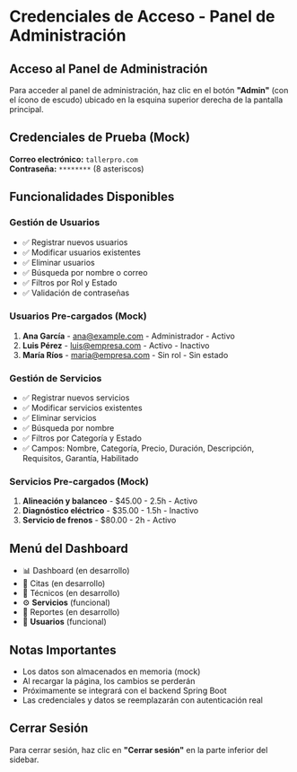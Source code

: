 # Credenciales de Acceso - Panel de Administración

## Acceso al Panel de Administración

Para acceder al panel de administración, haz clic en el botón **"Admin"** (con el ícono de escudo) ubicado en la esquina superior derecha de la pantalla principal.

## Credenciales de Prueba (Mock)

**Correo electrónico:** `tallerpro.com`  
**Contraseña:** `********` (8 asteriscos)

## Funcionalidades Disponibles

### Gestión de Usuarios
- ✅ Registrar nuevos usuarios
- ✅ Modificar usuarios existentes
- ✅ Eliminar usuarios
- ✅ Búsqueda por nombre o correo
- ✅ Filtros por Rol y Estado
- ✅ Validación de contraseñas

### Usuarios Pre-cargados (Mock)
1. **Ana García** - ana@example.com - Administrador - Activo
2. **Luis Pérez** - luis@empresa.com - Activo - Inactivo
3. **María Ríos** - maria@empresa.com - Sin rol - Sin estado

### Gestión de Servicios
- ✅ Registrar nuevos servicios
- ✅ Modificar servicios existentes
- ✅ Eliminar servicios
- ✅ Búsqueda por nombre
- ✅ Filtros por Categoría y Estado
- ✅ Campos: Nombre, Categoría, Precio, Duración, Descripción, Requisitos, Garantía, Habilitado

### Servicios Pre-cargados (Mock)
1. **Alineación y balanceo** - $45.00 - 2.5h - Activo
2. **Diagnóstico eléctrico** - $35.00 - 1.5h - Inactivo
3. **Servicio de frenos** - $80.00 - 2h - Activo

## Menú del Dashboard
- 📊 Dashboard (en desarrollo)
- 📅 Citas (en desarrollo)
- 🔧 Técnicos (en desarrollo)
- ⚙️ **Servicios** (funcional)
- 📄 Reportes (en desarrollo)
- 👥 **Usuarios** (funcional)

## Notas Importantes

- Los datos son almacenados en memoria (mock)
- Al recargar la página, los cambios se perderán
- Próximamente se integrará con el backend Spring Boot
- Las credenciales y datos se reemplazarán con autenticación real

## Cerrar Sesión

Para cerrar sesión, haz clic en **"Cerrar sesión"** en la parte inferior del sidebar.
